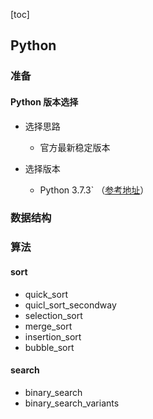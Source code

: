 [toc]

## Python

### 准备


#### Python 版本选择

- 选择思路
    - 官方最新稳定版本

- 选择版本
    - Python 3.7.3` （[参考地址](https://www.python.org/doc/versions/)）
   
### 数据结构
 
### 算法

#### sort

- quick_sort
- quicl_sort_secondway
- selection_sort
- merge_sort
- insertion_sort
- bubble_sort

#### search

- binary_search
- binary_search_variants